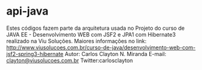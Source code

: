 api-java
========

Estes códigos fazem parte da arquitetura usada  no Projeto do curso de JAVA EE - Desenvolvimento WEB com JSF2 e JPA1 com Hibernate3 realizado na Viu Soluções. 
Maiores informações no link: http://www.viusolucoes.com.br/curso-de-java/desenvolvimento-web-com-jsf2-spring3-hibernate
Autor: Carlos Clayton N. Miranda 
E-mail: clayton@viusolucoes.com.br 
Twitter:carlosclayton

